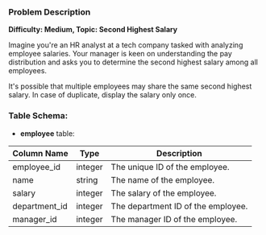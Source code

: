 ### Problem Description

**Difficulty: Medium, Topic: Second Highest Salary**

Imagine you're an HR analyst at a tech company tasked with analyzing employee salaries. Your manager is keen on understanding the pay distribution and asks you to determine the second highest salary among all employees.

It's possible that multiple employees may share the same second highest salary. In case of duplicate, display the salary only once.

### Table Schema:

- **employee** table:

| Column Name | Type    | Description                         |
|-------------|---------|-------------------------------------|
| employee_id    | integer | The unique ID of the employee. |
| name        | string  | The name of the employee.   |
| salary        | integer  | The salary of the employee.  |
| department_id        | integer  | The department ID of the employee.   |
| manager_id        | integer  | The manager ID of the employee.   |
